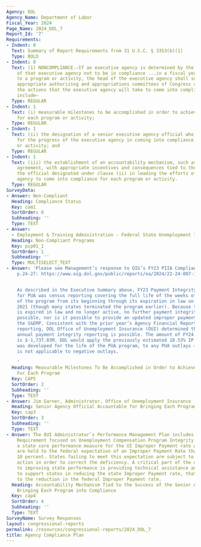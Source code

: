 ```yaml
---
Agency: DOL
Agency_Name: Department of Labor
Fiscal_Year: 2024
Page_Name: 2024_DOL_7
Report_Id: '7'
Requirements:
- Indent: 0
  Text: Summary of Report Requirements from 31 U.S.C. § 3353(b)(1)
  Type: BOLD
- Indent: 0
  Text: (1) NONCOMPLIANCE.—If an executive agency is determined by the Inspector General
    of that executive agency not to be in compliance ...in a fiscal year with respect
    to a program or activity, the head of the executive agency shall submit to the
    appropriate authorizing and appropriations committees of Congress a plan describing
    the actions that the executive agency will take to come into compliance. The plan...shall
    include—
  Type: REGULAR
- Indent: 1
  Text: (i) measurable milestones to be accomplished in order to achieve compliance
    for each program or activity;
  Type: REGULAR
- Indent: 1
  Text: (ii) the designation of a senior executive agency official who shall be accountable
    for the progress of the executive agency in coming into compliance for each program
    or activity; and
  Type: REGULAR
- Indent: 1
  Text: (iii) the establishment of an accountability mechanism, such as a performance
    agreement, with appropriate incentives and consequences tied to the success of
    the official designated under clause (ii) in leading the efforts of the executive
    agency to come into compliance for each program or activity.
  Type: REGULAR
SurveyData:
- Answer: Non-Compliant
  Heading: Compliance Status
  Key: com1
  SortOrder: 0
  Subheading: ''
  Type: TEXT
- Answer:
  - Employment & Training Administration - Federal State Unemployment Insurance
  Heading: Non-Compliant Programs
  Key: pcp01_1
  SortOrder: 1
  Subheading: ''
  Type: MULTISELECT_TEXT
- Answer: 'Please see Management’s response to OIG’s FY23 PIIA Compliance Report,
    p.24-27: https://www.oig.dol.gov/public/reports/oa/2024/22-24-007-13-001.pdf


    As described in the Executive Summary above, FY23 Payment Integrity reporting
    for PUA was census reporting covering the full life of the weeks of eligibility
    of the program from its beginning through its expiration in law on September 6,
    2021 (though many states terminated the program earlier). Because the program
    is expired in law and no longer active, no further payment integrity action is
    possible, nor is it possible to provide an updated improper payment rate under
    the S&EMP. Consistent with the prior year’s Agency Financial Report  and PaymentAccuracy.gov
    reporting, DOL Office of Unemployment Insurance (OUI) determined that no further
    annual payment integrity reporting is possible. The amount of FY24 PUA outlays
    is $-1,737.83M. DOL would apply the previously estimated 18.53% IP rate, which
    was developed for the life of the PUA program, to any PUA outlays – however this
    is not applicable to negative outlays.

    '
  Heading: Measurable Milestones To Be Accomplished in Order to Achieve Compliance
    For Each Program
  Key: CAP5
  SortOrder: 2
  Subheading: ''
  Type: TEXT
- Answer: Jim Garner, Administrator, Office of Unemployment Insurance
  Heading: Senior Agency Official Accountable for Bringing Each Program into Compliance
  Key: cap3
  SortOrder: 3
  Subheading: ''
  Type: TEXT
- Answer: The OUI Administrator’s Performance Management Plan includes a Performance
    Requirement focused on Unemployment Compensation Program Integrity. It includes
    a state core performance measure for the UI Improper Payment rate whereby states
    are held to the federal expectation of an Improper Payment Rate that is less than
    10 percent. States failing to meet this expectation are subject to corrective
    action in order to correct the deficiency. A critical part of the agency’s approach
    to improving state performance is providing technical assistance and resources
    to support states in reducing the state Improper Payment rate, that contributes
    to the reduction in the federal Improper Payment rate.
  Heading: Accountability Mechanism Tied to the Success of the Senior Agency Official
    Bringing Each Program into Compliance
  Key: cap4
  SortOrder: 4
  Subheading: ''
  Type: TEXT
SurveyName: Survey Responses
layout: congressional-reports
permalink: /resources/congressional-reports/2024_DOL_7
title: Agency Compliance Plan
---
```

